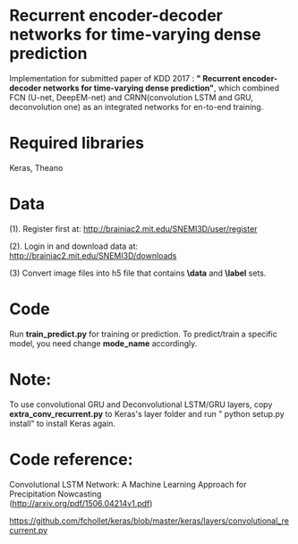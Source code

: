 # Recurrent encoder-decoder networks for time-varying dense prediction
Implementation for submitted paper of KDD 2017 : **" Recurrent encoder-decoder networks for time-varying dense prediction"**, which combined FCN (U-net, DeepEM-net) and CRNN(convolution LSTM and GRU, deconvolution one) as an integrated networks for en-to-end training.
# Required libraries
Keras, Theano
# Data
(1). Register first at:
http://brainiac2.mit.edu/SNEMI3D/user/register

(2). Login in and download data at:
http://brainiac2.mit.edu/SNEMI3D/downloads

(3) Convert image files into h5 file that contains **\data** and **\label** sets.  
# Code
Run **train_predict.py** for training or prediction. To predict/train a specific model, you need change **mode_name** accordingly.
# Note:
To use convolutional GRU and Deconvolutional LSTM/GRU layers, copy **extra_conv_recurrent.py** to Keras's layer folder and run " python setup.py install" to install Keras again.
# Code reference:
Convolutional LSTM Network: A Machine Learning Approach for Precipitation Nowcasting  
(http://arxiv.org/pdf/1506.04214v1.pdf)

https://github.com/fchollet/keras/blob/master/keras/layers/convolutional_recurrent.py
